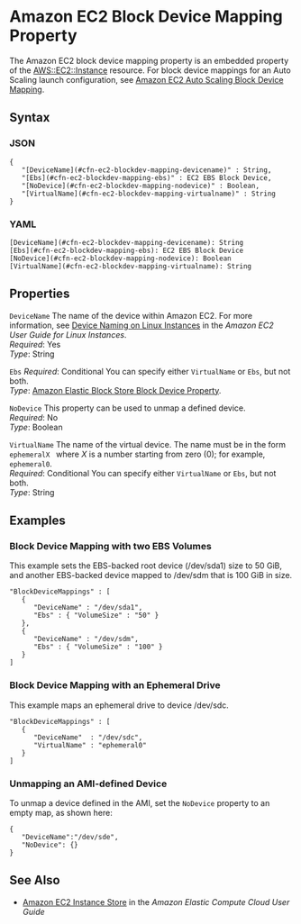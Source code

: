 # Amazon EC2 Block Device Mapping Property<a name="aws-properties-ec2-blockdev-mapping"></a>

The Amazon EC2 block device mapping property is an embedded property of the [AWS::EC2::Instance](aws-properties-ec2-instance.md) resource\. For block device mappings for an Auto Scaling launch configuration, see [Amazon EC2 Auto Scaling Block Device Mapping](aws-properties-as-launchconfig-blockdev-mapping.md)\.

## Syntax<a name="w3ab2c21c14d645b7"></a>

### JSON<a name="aws-properties-properties-ec2-blockdev-mapping-syntax.json"></a>

```
{
   "[DeviceName](#cfn-ec2-blockdev-mapping-devicename)" : String,
   "[Ebs](#cfn-ec2-blockdev-mapping-ebs)" : EC2 EBS Block Device,
   "[NoDevice](#cfn-ec2-blockdev-mapping-nodevice)" : Boolean,
   "[VirtualName](#cfn-ec2-blockdev-mapping-virtualname)" : String
}
```

### YAML<a name="aws-properties-properties-ec2-blockdev-mapping-syntax.yaml"></a>

```
[DeviceName](#cfn-ec2-blockdev-mapping-devicename): String
[Ebs](#cfn-ec2-blockdev-mapping-ebs): EC2 EBS Block Device
[NoDevice](#cfn-ec2-blockdev-mapping-nodevice): Boolean
[VirtualName](#cfn-ec2-blockdev-mapping-virtualname): String
```

## Properties<a name="w3ab2c21c14d645b9"></a>

`DeviceName`  <a name="cfn-ec2-blockdev-mapping-devicename"></a>
The name of the device within Amazon EC2\. For more information, see [Device Naming on Linux Instances](http://docs.aws.amazon.com/AWSEC2/latest/UserGuide/device_naming.html) in the *Amazon EC2 User Guide for Linux Instances*\.  
*Required*: Yes  
*Type*: String

`Ebs`  <a name="cfn-ec2-blockdev-mapping-ebs"></a>
*Required*: Conditional You can specify either `VirtualName` or `Ebs`, but not both\.  
*Type*: [Amazon Elastic Block Store Block Device Property](aws-properties-ec2-blockdev-template.md)\.

`NoDevice`  <a name="cfn-ec2-blockdev-mapping-nodevice"></a>
This property can be used to unmap a defined device\.  
*Required*: No  
*Type*: Boolean

`VirtualName`  <a name="cfn-ec2-blockdev-mapping-virtualname"></a>
The name of the virtual device\. The name must be in the form `ephemeralX ` where *X* is a number starting from zero \(0\); for example, `ephemeral0`\.  
*Required*: Conditional You can specify either `VirtualName` or `Ebs`, but not both\.  
*Type*: String

## Examples<a name="w3ab2c21c14d645c11"></a>

### Block Device Mapping with two EBS Volumes<a name="w3ab2c21c14d645c11b2"></a>

This example sets the EBS\-backed root device \(/dev/sda1\) size to 50 GiB, and another EBS\-backed device mapped to /dev/sdm that is 100 GiB in size\.

```
"BlockDeviceMappings" : [
   {
      "DeviceName" : "/dev/sda1",
      "Ebs" : { "VolumeSize" : "50" }
   },
   {
      "DeviceName" : "/dev/sdm",
      "Ebs" : { "VolumeSize" : "100" }
   }
]
```

### Block Device Mapping with an Ephemeral Drive<a name="w3ab2c21c14d645c11b4"></a>

This example maps an ephemeral drive to device /dev/sdc\.

```
"BlockDeviceMappings" : [
   {
      "DeviceName"  : "/dev/sdc",
      "VirtualName" : "ephemeral0"
   }
]
```

### Unmapping an AMI\-defined Device<a name="w3ab2c21c14d645c11b6"></a>

To unmap a device defined in the AMI, set the `NoDevice` property to an empty map, as shown here:

```
{
   "DeviceName":"/dev/sde",
   "NoDevice": {}
}
```

## See Also<a name="w3ab2c21c14d645c13"></a>
+ [Amazon EC2 Instance Store](http://docs.aws.amazon.com/AWSEC2/latest/UserGuide/InstanceStorage.html) in the *Amazon Elastic Compute Cloud User Guide*